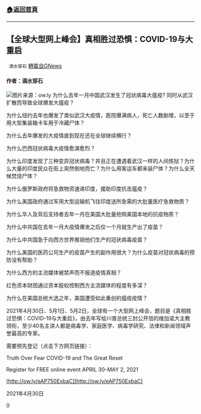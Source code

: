 ###  [:house:返回首頁](https://github.com/ourhimalayas/txt)
---

## 【全球大型网上峰会】真相胜过恐惧：COVID-19与大重启
` 滴水穿石` [轉載自GNews](https://gnews.org/zh-hans/1157336/)

#### 作者：滴水穿石
![]()![](https://gnews-media-offload.s3.amazonaws.com/wp-content/uploads/2021/04/30122915/%E4%BC%9A.jpeg)图片来源：ow.ly
为什么去年一月中国武汉发生了冠状病毒大瘟疫? 同时从武汉扩散而导致全球爆发大瘟疫？

为什么纽约去年也爆发了类似武汉大疫情，医院爆满病人，死亡人数剧增，以至于用大型集装箱卡车用于冷藏尸体？

为什么去年爆发的大疫情直到现在还在全球继续横行？

为什么巴西冠状病毒大疫情愈演愈烈？

为什么印度发现了三种变异冠状病毒？并且正在遭遇着武汉一样的人间炼狱？为什么大量的印度民众在街上突然倒地而亡？为什么用客运车都来装尸体？为什么全天候焚烧尸体？

为什么俄罗斯政府将急救物资速递印度，援助印度抗击瘟疫？

为什么美国政府通过军用大型运输机飞往印度送所急需的大批量医疗急救物质？

为什么华人及背后支持者去年一月在美国大批量抢购美国本地的抗疫物质？

为什么中共国在去年一月大疫情爆发之后仅一个月就生产出了疫苗？

为什么中共国急于向西方世界推销他们生产的冠状病毒疫苗？

为什么美国的医药公司生产的疫苗产生的副作用很大？为什么疫苗对冠状病毒的预防没有帮助？

为什么西方的主流媒体被禁声而不报道疫情真相？

红色资本财团通过资本股权控制西方主流媒体的程度有多深？

为什么在美国总统大选之年，美国遭受如此重创的瘟疫疫情？

2021年4月30日、5月1日、5月2日，全球有一个大型网上峰会，题目是《真相胜过恐惧：COVID-19与大重启》，由去年写给川普总统三封公开信的维加诺大主教领衔，至少40名主讲人都是病毒学、家庭医学、病毒学研究、法律和新闻领域声誉最高的专家。

需要预先登记（点击下方网页链接）：

Truth Over Fear COVID-19 and The Great Reset

Register for FREE online event APRIL 30-MAY 2, 2021

[http://ow.ly/eAP750ExbaC](http://ow.ly/eAP750ExbaC)

2021年4月30日

0

